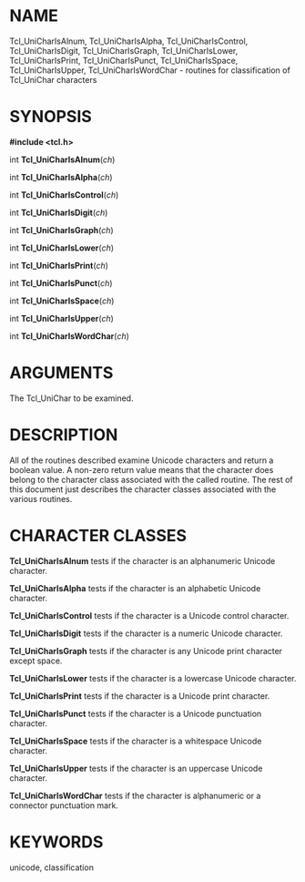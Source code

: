 # NAME

Tcl_UniCharIsAlnum, Tcl_UniCharIsAlpha, Tcl_UniCharIsControl,
Tcl_UniCharIsDigit, Tcl_UniCharIsGraph, Tcl_UniCharIsLower,
Tcl_UniCharIsPrint, Tcl_UniCharIsPunct, Tcl_UniCharIsSpace,
Tcl_UniCharIsUpper, Tcl_UniCharIsWordChar - routines for classification
of Tcl_UniChar characters

# SYNOPSIS

**#include \<tcl.h\>**

int **Tcl_UniCharIsAlnum**(*ch*)

int **Tcl_UniCharIsAlpha**(*ch*)

int **Tcl_UniCharIsControl**(*ch*)

int **Tcl_UniCharIsDigit**(*ch*)

int **Tcl_UniCharIsGraph**(*ch*)

int **Tcl_UniCharIsLower**(*ch*)

int **Tcl_UniCharIsPrint**(*ch*)

int **Tcl_UniCharIsPunct**(*ch*)

int **Tcl_UniCharIsSpace**(*ch*)

int **Tcl_UniCharIsUpper**(*ch*)

int **Tcl_UniCharIsWordChar**(*ch*)

# ARGUMENTS

The Tcl_UniChar to be examined.

# DESCRIPTION

All of the routines described examine Unicode characters and return a
boolean value. A non-zero return value means that the character does
belong to the character class associated with the called routine. The
rest of this document just describes the character classes associated
with the various routines.

# CHARACTER CLASSES

**Tcl_UniCharIsAlnum** tests if the character is an alphanumeric Unicode
character.

**Tcl_UniCharIsAlpha** tests if the character is an alphabetic Unicode
character.

**Tcl_UniCharIsControl** tests if the character is a Unicode control
character.

**Tcl_UniCharIsDigit** tests if the character is a numeric Unicode
character.

**Tcl_UniCharIsGraph** tests if the character is any Unicode print
character except space.

**Tcl_UniCharIsLower** tests if the character is a lowercase Unicode
character.

**Tcl_UniCharIsPrint** tests if the character is a Unicode print
character.

**Tcl_UniCharIsPunct** tests if the character is a Unicode punctuation
character.

**Tcl_UniCharIsSpace** tests if the character is a whitespace Unicode
character.

**Tcl_UniCharIsUpper** tests if the character is an uppercase Unicode
character.

**Tcl_UniCharIsWordChar** tests if the character is alphanumeric or a
connector punctuation mark.

# KEYWORDS

unicode, classification

<!---
Copyright (c) 1997 Sun Microsystems, Inc
-->

